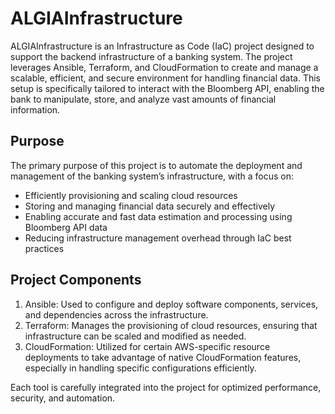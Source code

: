 # ALGIAInfrastructure
ALGIAInfrastructure is an Infrastructure as Code (IaC) project designed to support the backend infrastructure of a banking system. The project leverages Ansible, Terraform, and CloudFormation to create and manage a scalable, efficient, and secure environment for handling financial data. This setup is specifically tailored to interact with the Bloomberg API, enabling the bank to manipulate, store, and analyze vast amounts of financial information.

## Purpose
The primary purpose of this project is to automate the deployment and management of the banking system’s infrastructure, with a focus on:

- Efficiently provisioning and scaling cloud resources
- Storing and managing financial data securely and effectively
- Enabling accurate and fast data estimation and processing using Bloomberg API data
- Reducing infrastructure management overhead through IaC best practices

## Project Components
1. Ansible: Used to configure and deploy software components, services, and dependencies across the infrastructure.
2. Terraform: Manages the provisioning of cloud resources, ensuring that infrastructure can be scaled and modified as needed.
3. CloudFormation: Utilized for certain AWS-specific resource deployments to take advantage of native CloudFormation features, especially in handling specific configurations efficiently.

Each tool is carefully integrated into the project for optimized performance, security, and automation.